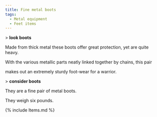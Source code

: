 ```yaml
---
title: Fine metal boots
tags:
  - Metal equipment
  - Feet items
---
```

\> **look boots**

Made from thick metal these boots offer great protection, yet are quite
heavy.

With the various metallic parts neatly linked together by chains, this
pair

makes out an extremely sturdy foot-wear for a warrior.

\> **consider boots**

They are a fine pair of metal boots.

They weigh six pounds.

{% include Items.md %}
